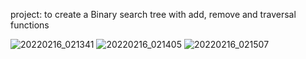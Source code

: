 project: to create a Binary search tree with add, remove and traversal functions


![20220216_021341](https://user-images.githubusercontent.com/97048406/154246160-c2aa788b-108b-4220-a010-34d5eed46495.jpg)
![20220216_021405](https://user-images.githubusercontent.com/97048406/154246193-cad69dbf-32e2-45cb-9716-52724338624f.jpg)
![20220216_021507](https://user-images.githubusercontent.com/97048406/154246201-bd3e4949-8393-476c-a41c-25773aaf87fc.jpg)
